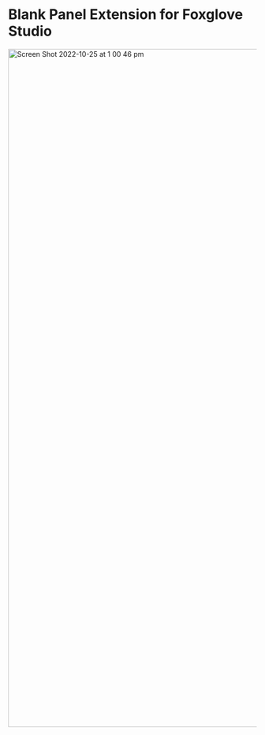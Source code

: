 # Blank Panel Extension for Foxglove Studio

<img width="1376" alt="Screen Shot 2022-10-25 at 1 00 46 pm" src="https://user-images.githubusercontent.com/924528/197664535-65b6fdc3-e89e-44f7-a608-d268b7f85c84.png">
